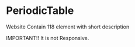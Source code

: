 # PeriodicTable
Website Contain 118 element with short description


IMPORTANT!!
It is not Responsive.
